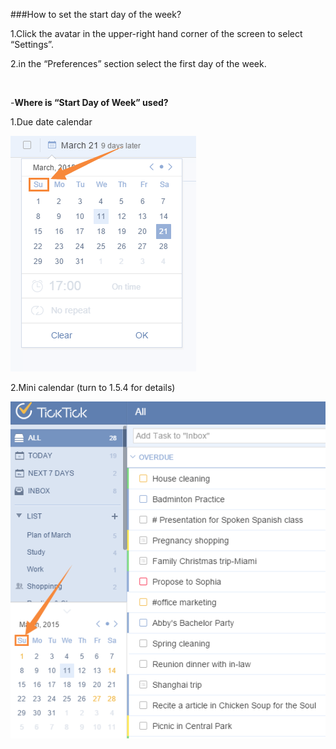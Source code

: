 ###How to set the start day of the week?

1.Click the avatar in the upper-right hand corner of the screen to select “Settings”.

2.in the “Preferences” section select the first day of the week.

<br />

-**Where is “Start Day of Week” used?**

1.Due date calendar  

![](../images/C1.png)

2.Mini calendar (turn to 1.5.4 for details) 

![](../images/miniC.png)

<br />

